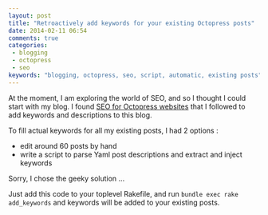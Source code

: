 ```yaml
---
layout: post
title: "Retroactively add keywords for your existing Octopress posts"
date: 2014-02-11 06:54
comments: true
categories:
 - blogging
 - octopress
 - seo
keywords: "blogging, octopress, seo, script, automatic, existing posts"
---
```

At the moment, I am exploring the world of SEO, and so I thought I could start with my blog. I found [SEO for Octopress websites](http://xit0.org/2013/05/seo-for-octopress-websites/) that I followed to add keywords and descriptions to this blog.

To fill actual keywords for all my existing posts, I had 2 options :

* edit around 60 posts by hand
* write a script to parse Yaml post descriptions and extract and inject keywords

Sorry, I chose the geeky solution ...

<p>
<script src="https://gist.github.com/philou/8929876.js"></script>
</p>

Just add this code to your toplevel Rakefile, and run ```bundle exec rake add_keywords``` and keywords will be added to your existing posts.
